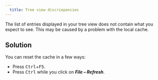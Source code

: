 ```yaml
---
  title: Tree view discriepancies
---
```

The list of entries displayed in your tree view does not contain what you expect to see. This may be caused by a problem with the local cache.  
## Solution
You can reset the cache in a few ways:  
* Press <kbd>Ctrl</kbd>+<kbd>F5</kbd>.
* Press <kbd>Ctrl</kbd> while you click on ***File – Refresh***.
